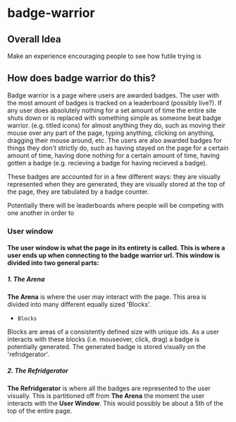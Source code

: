 # badge-warrior 

## Overall Idea

Make an experience encouraging people to see how futile trying is

## How does badge warrior do this?

Badge warrior is a page where users are awarded badges. The user with the most amount of badges is tracked on a leaderboard (possibly live?). If any user does absolutely nothing for a set amount of time the entire site shuts down or is replaced with something simple as someone beat badge warrior. (e.g. titled icons) for almost anything they do, such as moving their mouse over any part of the page, typing anything, clicking on anything, dragging their mouse around, etc. The users are also awarded badges for things they don't strictly do, such as having stayed on the page for a certain amount of time, having done nothing for a certain amount of time, having gotten a badge (e.g. recieving a badge for having recieved a badge). 

These badges are accounted for in a few different ways: they are visually represented when they are generated, they are visually stored at the top of the page, they are tabulated by a badge counter.

Potentially there will be leaderboards where people will be competing with one another in order to 


### User window
#### The user window is what the page in its entirety is called. This is where a user ends up when connecting to the badge warrior url. This window is divided into two general parts:

##### 1. The Arena
**The Arena** is where the user may interact with the page. This area is divided into many different equally sized 'Blocks'.

* `Blocks`

Blocks are areas of a consistently defined size with unique ids. As a user interacts with these blocks (i.e. mouseover, click, drag) a badge is potentially generated. The generated badge is stored visually on the 'refridgerator'.

##### 2. The Refridgerator
**The Refridgerator** is where all the badges are represented to the user visually. This is partitioned off from **The Arena** the moment the user interacts with the **User Window**. This would possibly be about a 5th of the top of the entire page.


 
